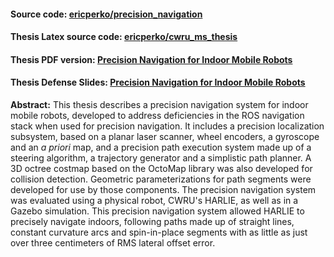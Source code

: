 #### Source code: [ericperko/precision_navigation](https://github.com/ericperko/precision_navigation)

#### Thesis Latex source code: [ericperko/cwru_ms_thesis](https://github.com/ericperko/cwru_ms_thesis)

#### Thesis PDF version: [Precision Navigation for Indoor Mobile Robots](http://dl.dropbox.com/u/1970299/EricPerkoCwruMsThesis.pdf)

#### Thesis Defense Slides: [Precision Navigation for Indoor Mobile Robots](https://docs.google.com/presentation/d/1lY0TqNb_-ygW2uUKvOQE4UTBd5OgHlRafy4pJYUcWg4/edit)

**Abstract:**
This thesis describes a precision navigation system for indoor mobile robots, developed to address deficiencies in the ROS navigation stack when used for precision navigation. It includes a precision localization subsystem, based on a planar laser scanner, wheel encoders, a gyroscope and an *a priori* map, and a precision path execution system made up of a steering algorithm, a trajectory generator and a simplistic path planner. A 3D octree costmap based on the OctoMap library was also developed for collision detection. Geometric parameterizations for path segments were developed for use by those components. The precision navigation system was evaluated using a physical robot, CWRU's HARLIE, as well as in a Gazebo simulation. This precision navigation system allowed HARLIE to precisely navigate indoors, following paths made up of straight lines, constant curvature arcs and spin-in-place segments with as little as just over three centimeters of RMS lateral offset error.
